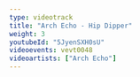 ```yaml
---
type: videotrack
title: "Arch Echo - Hip Dipper"
weight: 3
youtubeId: "5JyenSXH0sU"
videoevents: vevt0048
videoartists: ["Arch Echo"]
---
```

